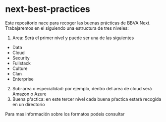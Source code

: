 # next-best-practices

Este repositorio nace para recoger las buenas prácticas de BBVA Next.
Trabajaremos en el siguiendo una estructura de tres niveles:
1. Area: Será el primer nivel y puede ser una de las siguientes
 * Data
 * Cloud
 * Security
 * Fullstack
 * Culture
 * Clan
 * Enterprise
2. Sub-area o especialidad: por ejemplo, dentro del area de cloud será Amazon o Azure
3. Buena pŕactica: en este tercer nivel cada buena pŕactica estará recogida en un directorio

Para mas información sobre los formatos podeis consultar [](../enterprise/tech/framework-best-practices/Readme.md)
